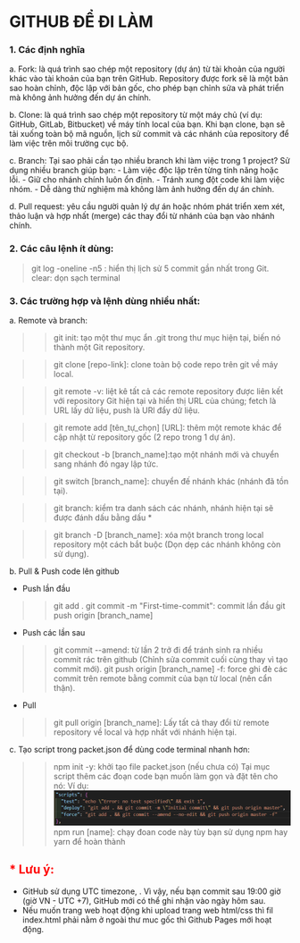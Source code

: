 # GITHUB ĐỂ ĐI LÀM
### 1. Các định nghĩa

a. Fork: là quá trình sao chép một repository (dự án) từ tài khoản của người khác vào tài khoản của bạn trên GitHub. Repository được fork sẽ là một bản sao hoàn chỉnh, độc lập với bản gốc, cho phép bạn chỉnh sửa và phát triển mà không ảnh hưởng đến dự án chính.

b. Clone: là quá trình sao chép một repository từ một máy chủ (ví dụ: GitHub, GitLab, Bitbucket) về máy tính local của bạn. Khi bạn clone, bạn sẽ tải xuống toàn bộ mã nguồn, lịch sử commit và các nhánh của repository để làm việc trên môi trường cục bộ.

c. Branch: Tại sao phải cần tạo nhiều branch khi làm việc trong 1 project? Sử dụng nhiều branch giúp bạn:
    - Làm việc độc lập trên từng tính năng hoặc lỗi.
    - Giữ cho nhánh chính luôn ổn định.
    - Tránh xung đột code khi làm việc nhóm.
    - Dễ dàng thử nghiệm mà không làm ảnh hưởng đến dự án chính.

d. Pull request: yêu cầu người quản lý dự án hoặc nhóm phát triển xem xét, thảo luận và hợp nhất (merge) các thay đổi từ nhánh của bạn vào nhánh chính.

### 2. Các câu lệnh ít dùng:
> git log -oneline -n5 : hiển thị lịch sử 5 commit gần nhất trong Git.
> clear: dọn sạch terminal

### 3. Các trường hợp và lệnh dùng nhiều nhất:

a. Remote và branch:
>> git init: tạo một thư mục ẩn .git trong thư mục hiện tại, biến nó thành một Git repository.

>> git clone [repo-link]: clone toàn bộ code repo trên git về máy local.

>> git remote -v: liệt kê tất cả các remote repository được liên kết với repository Git hiện tại và hiển thị URL của chúng; fetch là URL lấy dữ liệu, push là URl đẩy dữ liệu.

>> git remote add [tên_tự_chọn] [URL]: thêm một remote khác để cập nhật từ repository gốc (2 repo trong 1 dự án).

>> git checkout -b [branch_name]:tạo một nhánh mới và chuyển sang nhánh đó ngay lập tức.

>> git switch [branch_name]: chuyển đế nhánh khác (nhánh đã tồn tại).

>> git branch: kiểm tra danh sách các nhánh, nhánh hiện tại sẽ được đánh dấu bằng dấu *

>> git branch -D [branch_name]: xóa một branch trong local repository một cách bắt buộc (Dọn dẹp các nhánh không còn sử dụng).

b. Pull & Push code lên github

- Push lần đầu
>> git add .
>> git commit -m "First-time-commit": commit lần đầu
>> git push origin [branch_name]
- Push các lần sau
>> git commit --amend: từ lần 2 trở đi để tránh sinh ra nhiều commit rác trên github (Chỉnh sửa commit cuối cùng thay vì tạo commit mới).
>> git push origin [branch_name] -f: force ghi đè các commit trên remote bằng commit của bạn từ local (nên cẩn thận).

- Pull
>> git pull origin [branch_name]: Lấy tất cả thay đổi từ remote repository về local và hợp nhất với nhánh hiện tại.

c. Tạo script trong packet.json để dùng code terminal nhanh hơn:
>> npm init -y: khởi tạo file packet.json (nếu chưa có)
Tại mục script thêm các đoạn code bạn muốn làm gọn và đặt tên cho nó:
Ví dụ:
![alt text](./img/script.png)
>> npm run [name]: chạy đoan code này tùy bạn sử dụng npm hay yarn để hoàn thành

<h2 style="color:red">* Lưu ý:</h2>

- GitHub sử dụng UTC timezone, . Vì vậy, nếu bạn commit sau 19:00 giờ (giờ VN - UTC +7), GitHub mới có thể ghi nhận vào ngày hôm sau.
- Nếu muốn trang web hoạt động khi upload trang web html/css thì fil index.html phải nằm ở ngoài thư muc gốc thì Github Pages mới hoạt động.

